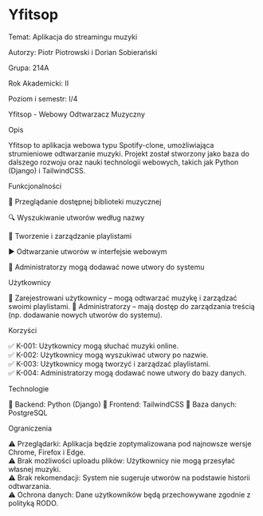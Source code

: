 #        Yfitsop    

Temat: Aplikacja do streamingu muzyki

Autorzy: Piotr Piotrowski i Dorian Sobierański

Grupa: 214A

Rok Akademicki: II

Poziom i semestr: I/4

Yfitsop - Webowy Odtwarzacz Muzyczny

Opis

Yfitsop to aplikacja webowa typu Spotify-clone, umożliwiająca strumieniowe odtwarzanie muzyki. Projekt został stworzony jako baza do dalszego rozwoju oraz nauki technologii webowych, takich jak Python (Django) i TailwindCSS.

Funkcjonalności

🎵 Przeglądanie dostępnej biblioteki muzycznej

🔍 Wyszukiwanie utworów według nazwy

📂 Tworzenie i zarządzanie playlistami

▶️ Odtwarzanie utworów w interfejsie webowym

🔧 Administratorzy mogą dodawać nowe utwory do systemu

Użytkownicy

👤 Zarejestrowani użytkownicy – mogą odtwarzać muzykę i zarządzać swoimi playlistami.
🔑 Administratorzy – mają dostęp do zarządzania treścią (np. dodawanie nowych utworów do systemu).

Korzyści

✅ K-001: Użytkownicy mogą słuchać muzyki online.<br>
✅ K-002: Użytkownicy mogą wyszukiwać utwory po nazwie.<br>
✅ K-003: Użytkownicy mogą tworzyć i zarządzać playlistami.<br>
✅ K-004: Administratorzy mogą dodawać nowe utwory do bazy danych.<br>

Technologie

🚀 Backend: Python (Django)
🎨 Frontend: TailwindCSS
💾 Baza danych: PostgreSQL

Ograniczenia

⚠️ Przeglądarki: Aplikacja będzie zoptymalizowana pod najnowsze wersje Chrome, Firefox i Edge.<br>
⚠️ Brak możliwości uploadu plików: Użytkownicy nie mogą przesyłać własnej muzyki.<br>
⚠️ Brak rekomendacji: System nie sugeruje utworów na podstawie historii odtwarzania.<br>
⚠️ Ochrona danych: Dane użytkowników będą przechowywane zgodnie z polityką RODO.<br>
